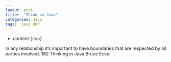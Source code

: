 ```yaml
---
layout: post
title:  "Think in Java"
categories: Java
tags:  Java OOP
---
```


* content
{:toc}



In any relationship it’s important to have boundaries that are respected by all parties involved.
162 Thinking in Java Bruce Eckel
 